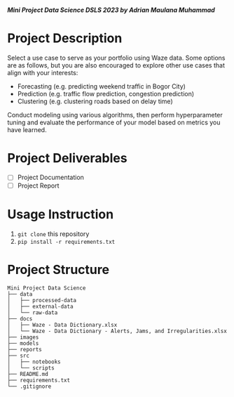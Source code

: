 ##### Mini Project Data Science DSLS 2023 by Adrian Maulana Muhammad

# Project Description
Select a use case to serve as your portfolio using Waze data. Some options are as follows, but you are also encouraged to explore other use cases that align with your interests:
- Forecasting (e.g. predicting weekend traffic in Bogor City)
- Prediction (e.g. traffic flow prediction, congestion prediction)
- Clustering (e.g. clustering roads based on delay time)

Conduct modeling using various algorithms, then perform hyperparameter tuning and evaluate the performance of your model based on metrics you have learned.

# Project Deliverables
- [ ] Project Documentation
- [ ] Project Report

# Usage Instruction
1. `git clone` this repository
2. `pip install -r requirements.txt`

# Project Structure
```
Mini Project Data Science
├── data
│   ├── processed-data
│   ├── external-data
│   └── raw-data
├── docs
│   ├── Waze - Data Dictionary.xlsx
│   └── Waze - Data Dictionary - Alerts, Jams, and Irregularities.xlsx
├── images
├── models
├── reports
├── src
│   ├── notebooks
│   └── scripts
├── README.md
├── requirements.txt
└── .gitignore
```